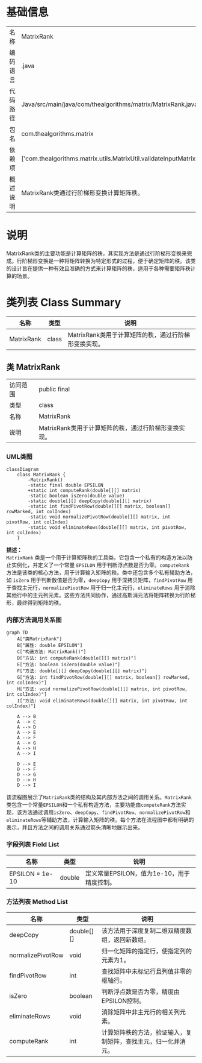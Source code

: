 # 基础信息

|      |      |
|------|------|
| 名称 | MatrixRank |
| 编码语言 | .java |
| 代码路径 | Java/src/main/java/com/thealgorithms/matrix/MatrixRank.java |
| 包名 | com.thealgorithms.matrix |
| 依赖项 | ['com.thealgorithms.matrix.utils.MatrixUtil.validateInputMatrix'] |
| 概述说明 | MatrixRank类通过行阶梯形变换计算矩阵秩。 |

# 说明

MatrixRank类的主要功能是计算矩阵的秩，其实现方法是通过行阶梯形变换来完成。行阶梯形变换是一种将矩阵转换为特定形式的过程，便于确定矩阵的秩。该类的设计旨在提供一种有效且准确的方式来计算矩阵的秩，适用于各种需要矩阵秩计算的场景。

# 类列表 Class Summary

| 名称   | 类型  | 说明 |
|-------|------|-------------|
| MatrixRank | class | MatrixRank类用于计算矩阵的秩，通过行阶梯形变换实现。 |



## 类 MatrixRank

|      |      |
|------|------|
| 访问范围 | public final |
| 类型 | class |
| 名称 | MatrixRank |
| 说明 | MatrixRank类用于计算矩阵的秩，通过行阶梯形变换实现。 |


### UML类图

```mermaid
classDiagram
    class MatrixRank {
        -MatrixRank()
        -static final double EPSILON
        +static int computeRank(double[][] matrix)
        -static boolean isZero(double value)
        -static double[][] deepCopy(double[][] matrix)
        -static int findPivotRow(double[][] matrix, boolean[] rowMarked, int colIndex)
        -static void normalizePivotRow(double[][] matrix, int pivotRow, int colIndex)
        -static void eliminateRows(double[][] matrix, int pivotRow, int colIndex)
    }
```

**描述：**  
`MatrixRank` 类是一个用于计算矩阵秩的工具类。它包含一个私有的构造方法以防止实例化，并定义了一个常量 `EPSILON` 用于判断浮点数是否为零。`computeRank` 方法是该类的核心方法，用于计算输入矩阵的秩。类中还包含多个私有辅助方法，如 `isZero` 用于判断数值是否为零，`deepCopy` 用于深拷贝矩阵，`findPivotRow` 用于查找主元行，`normalizePivotRow` 用于归一化主元行，`eliminateRows` 用于消除其他行中的主元列元素。这些方法共同协作，通过高斯消元法将矩阵转换为行阶梯形，最终得到矩阵的秩。


### 内部方法调用关系图

```mermaid
graph TD
    A["类MatrixRank"]
    B["属性: double EPSILON"]
    C["构造方法: MatrixRank()"]
    D["方法: int computeRank(double[][] matrix)"]
    E["方法: boolean isZero(double value)"]
    F["方法: double[][] deepCopy(double[][] matrix)"]
    G["方法: int findPivotRow(double[][] matrix, boolean[] rowMarked, int colIndex)"]
    H["方法: void normalizePivotRow(double[][] matrix, int pivotRow, int colIndex)"]
    I["方法: void eliminateRows(double[][] matrix, int pivotRow, int colIndex)"]

    A --> B
    A --> C
    A --> D
    A --> E
    A --> F
    A --> G
    A --> H
    A --> I

    D --> E
    D --> F
    D --> G
    D --> H
    D --> I
```

该流程图展示了`MatrixRank`类的结构及其内部方法之间的调用关系。`MatrixRank`类包含一个常量`EPSILON`和一个私有构造方法，主要功能由`computeRank`方法实现，该方法通过调用`isZero`、`deepCopy`、`findPivotRow`、`normalizePivotRow`和`eliminateRows`等辅助方法，计算输入矩阵的秩。每个方法在流程图中都有明确的表示，并且方法之间的调用关系通过箭头清晰地展示出来。

### 字段列表 Field List

| 名称  | 类型  | 说明 |
|-------|-------|------|
| EPSILON = 1e-10 | double | 定义常量EPSILON，值为1e-10，用于精度控制。 |

### 方法列表 Method List

| 名称  | 类型  | 说明 |
|-------|-------|------|
| deepCopy | double[][] | 该方法用于深度复制二维双精度数组，返回新数组。 |
| normalizePivotRow | void | 归一化矩阵的指定行，使指定列的元素为1。 |
| findPivotRow | int | 查找矩阵中未标记行且列值非零的枢轴行。 |
| isZero | boolean | 判断浮点数是否为零，精度由EPSILON控制。 |
| eliminateRows | void | 消除矩阵中非主元行的相关列元素。 |
| computeRank | int | 计算矩阵秩的方法，验证输入，复制矩阵，查找主元，归一化并消元。 |




